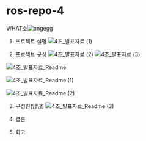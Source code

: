 # ros-repo-4
WHAT소![pngegg](https://github.com/addinedu-ros-4th/ros-repo-4/assets/132053839/5e423a47-2743-4505-b3c3-8f7c954b6a3b)


1. 프로젝트 설명
![4조_발표자료 (1)](https://github.com/addinedu-ros-4th/ros-repo-4/assets/132053839/0261e34c-f741-44e6-b5c9-ab74e7f7727a)

2. 프로젝트 구성
![4조_발표자료 (2)](https://github.com/addinedu-ros-4th/ros-repo-4/assets/132053839/2f49fc0a-dbcf-470d-b7be-cd20bcf75965)
![4조_발표자료 (3)](https://github.com/addinedu-ros-4th/ros-repo-4/assets/132053839/60edd255-3ca2-4a45-b5b4-5501dee411b6)


![4조_발표자료_Readme](https://github.com/addinedu-ros-4th/ros-repo-4/assets/132053839/c9625435-0e04-4a6c-b995-71e321ef6c6b)

![4조_발표자료_Readme (1)](https://github.com/addinedu-ros-4th/ros-repo-4/assets/132053839/b629cb29-4c00-4b00-83ce-420d4a09d509)

![4조_발표자료_Readme (2)](https://github.com/addinedu-ros-4th/ros-repo-4/assets/132053839/3b073694-6499-4d95-99ca-cb7a9653db6c)

   
3. 구성원(담당)
![4조_발표자료_Readme (3)](https://github.com/addinedu-ros-4th/ros-repo-4/assets/132053839/f39ea07f-e414-4ba2-bb44-c8d38ffd60e5)

4. 결론
   
5. 회고
